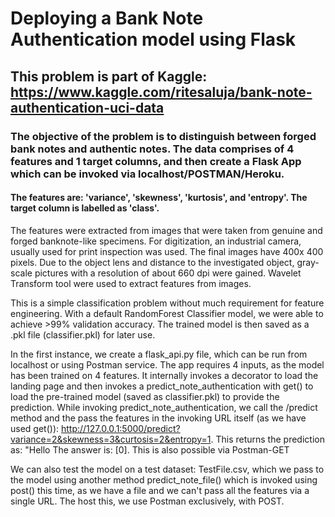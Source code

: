 # Deploying a Bank Note Authentication model using Flask
## This problem is part of Kaggle: https://www.kaggle.com/ritesaluja/bank-note-authentication-uci-data
### The objective of the problem is to distinguish between forged bank notes and authentic notes. The data comprises of 4 features and 1 target columns, and then create a Flask App which can be invoked via localhost/POSTMAN/Heroku.

#### The features are: 'variance', 'skewness', 'kurtosis', and 'entropy'. The target column is labelled as 'class'.

The features were extracted from images that were taken from genuine and forged banknote-like specimens. For digitization, an industrial camera, usually used for print inspection was used. The final images have 400x 400 pixels. Due to the object lens and distance to the investigated object, gray-scale pictures with a resolution of about 660 dpi were gained. Wavelet Transform tool were used to extract features from images.

This is a simple classification problem without much requirement for feature engineering. With a default RandomForest Classifier model, we were able to achieve >99% validation accuracy. The trained model is then saved as a .pkl file (classifier.pkl) for later use.

In the first instance, we create a flask_api.py file, which can be run from localhost or using Postman service. The app requires 4 inputs, as the model has been trained on 4 features. It internally invokes a decorator to load the landing page and then invokes a predict_note_authentication with get() to load the pre-trained model (saved as classifier.pkl) to provide the prediction. While invoking predict_note_authentication, we call the /predict method and the pass the features in the invoking URL itself (as we have used get()): http://127.0.0.1:5000/predict?variance=2&skewness=3&curtosis=2&entropy=1. This returns the prediction as: "Hello The answer is: [0]. This is also possible via Postman-GET

We can also test the model on a test dataset: TestFile.csv, which we pass to the model using another method predict_note_file() which is invoked using post() this time, as we have a file and we can't pass all the features via a single URL. The host this, we use Postman exclusively, with POST.
